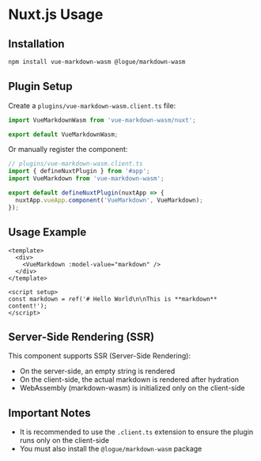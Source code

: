 # Nuxt.js Usage

## Installation

```bash
npm install vue-markdown-wasm @logue/markdown-wasm
```

## Plugin Setup

Create a `plugins/vue-markdown-wasm.client.ts` file:

```typescript
import VueMarkdownWasm from 'vue-markdown-wasm/nuxt';

export default VueMarkdownWasm;
```

Or manually register the component:

```typescript
// plugins/vue-markdown-wasm.client.ts
import { defineNuxtPlugin } from '#app';
import VueMarkdown from 'vue-markdown-wasm';

export default defineNuxtPlugin(nuxtApp => {
  nuxtApp.vueApp.component('VueMarkdown', VueMarkdown);
});
```

## Usage Example

```vue
<template>
  <div>
    <VueMarkdown :model-value="markdown" />
  </div>
</template>

<script setup>
const markdown = ref('# Hello World\n\nThis is **markdown** content!');
</script>
```

## Server-Side Rendering (SSR)

This component supports SSR (Server-Side Rendering):

- On the server-side, an empty string is rendered
- On the client-side, the actual markdown is rendered after hydration
- WebAssembly (markdown-wasm) is initialized only on the client-side

## Important Notes

- It is recommended to use the `.client.ts` extension to ensure the plugin runs only on the client-side
- You must also install the `@logue/markdown-wasm` package
